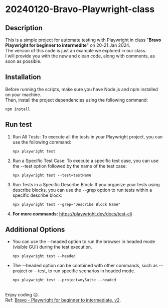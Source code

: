 # 20240120-Bravo-Playwright-class

## Description
This is a simple project for automate testing with Playwright in class "**Bravo Playwright for beginner to intermedite**" on 20-21 Jan 2024.<br>
The version of this code is just an example we explored in our class.<br>
I will provide you with the new and clean code, along with comments, as soon as possible.

## Installation
Before running the scripts, make sure you have Node.js and npm installed on your machine.<br>
Then, install the project dependencies using the following command:

```
npm install
```

## Run test
<ol>
  <li>
    Run All Tests:
    To execute all the tests in your Playwright project, you can use the following command:
    
    npx playwright test
  </li>
  <li>
    Run a Specific Test Case:
    To execute a specific test case, you can use the --test option followed by the name of the test case:

    npx playwright test --test=testName
  </li>
  <li>
    Run Tests in a Specific Describe Block:
    If you organize your tests using describe blocks, you can use the --grep option to run tests within a specific describe block:
    
    npx playwright test --grep="Describe Block Name"
  </li>
  <li>
    <b>For more commands:</b> <a href='https://playwright.dev/docs/test-cli'>https://playwright.dev/docs/test-cli</a>
  </li>
</ol>

## Additional Options
<ul>
  <li>
    You can use the --headed option to run the browser in headed mode (visible GUI) during the test execution.
  
    npx playwright test --headed
  </li>
  <li>
    The --headed option can be combined with other commands, such as --project or --test, to run specific scenarios in headed mode.
  
    npx playwright test --project=mySuite --headed
  </li>
</ul>
<br>
Enjoy coding 😉.<br>
Ref: <a href='https://github.com/swongsuddee/20240120-Bravo-Playwright-class/blob/main/Brovo%20-%20Playwright%20v2.pdf'>Bravo - Playwright for beginner to intermediate, v2</a>.
